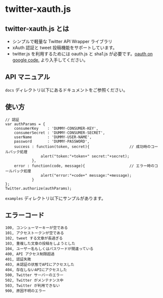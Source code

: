 # twitter-xauth.js

## twitter-xauth.js とは

 - シンプルで軽量な Twitter API Wrapper ライブラリ
 - xAuth 認証と tweet 投稿機能をサポートしています。
 - twitter.js を利用するためには oauth.js と sha1.js が必要です。[oauth on google code.](http://code.google.com/p/oauth/source/browse/#svn%2Fcode%2Fjavascript) より入手してください。

## API マニュアル

 `docs` ディレクトリ以下にあるドキュメントをご参照ください。

## 使い方

    // 認証
    var authParams = {
        consumerKey    : 'DUMMY-CONSUMER-KEY',
        consumerSecret : 'DUMMY-CONSUMER-SECRET',
        userName       : 'DUMMY-USER-NAME',
        password       : 'DUMMY-PASSWORD',
        success : function(token, secret){                  // 成功時のコールバック処理
                    alert("token:"+token+" secret:"+secret);
                },
        error : function(code, message){                    // エラー時のコールバック処理
                    alert("error:"+code+" message:"+message);
                }
    };
    Twitter.authorize(authParams);

`examples` ディレクトリ以下にサンプルがあります。

## エラーコード

    100, コンシューマーキーが空である
    101, アクセストークンが空である
    102, tweet する文章が長過ぎる
    103, 重複した文章の投稿をしようとした
    104, ユーザー名もしくはパスワードが間違っている
    400, API アクセス制限超過
    401, 認証失敗
    403, 未認証の状態でAPIにアクセスした
    404, 存在しないAPIにアクセスした
    500, Twitter サーバーのエラー
    502, Twitter がメンテナンス中
    503, Twitter が利用できない
    900, 原因不明のエラー


